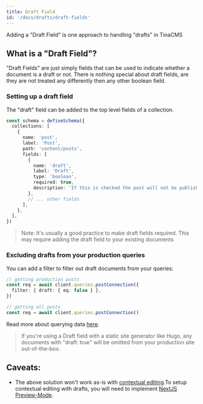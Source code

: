 ```yaml
---
title: Draft Field
id: '/docs/drafts/draft-fields'
---
```


Adding a "Draft Field" is one approach to handling "drafts" in TinaCMS

## What is a "Draft Field"?

"Draft Fields" are just simply fields that can be used to indicate whether a document is a draft or not. There is nothing special about draft fields, are they are not treated any differently then any other boolean field.

### Setting up a draft field

The "draft" field can be added to the top level fields of a collection.

```ts
const schema = defineSchema({
  collections: [
    {
      name: 'post',
      label: 'Post',
      path: 'content/posts',
      fields: [
        {
          name: 'draft',
          label: 'Draft',
          type: 'boolean',
          required: true,
          description: 'If this is checked the post will not be published',
        },
        // ... other fields
      ],
    },
  ],
})
```

> Note: It's usually a good practice to make draft fields required. This may require adding the draft field to your existing documents

### Excluding drafts from your production queries

You can add a filter to filter out draft documents from your queries:

```ts
// getting production posts
const req = await client.queries.postConnection({
  filter: { draft: { eq: false } },
})

// getting all posts
const req = await client.queries.postConnection()
```

Read more about querying data [here](/docs/data-fetching/overview).

> If you're using a Draft field with a static site generator like Hugo, any documents with "draft: true" will be omitted from your production site out-of-the-box.

## Caveats:

- The above solution won't work as-is with [contextual editing](/docs/contextual-editing/overview).To setup contextual editing with drafts, you will need to implement [NextJS Preview-Mode](/docs/drafts/drafts-contextual-editing).
